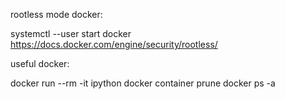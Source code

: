 rootless mode docker:

systemctl --user start docker
https://docs.docker.com/engine/security/rootless/

useful docker:

docker run --rm -it ipython
docker container prune
docker ps -a
